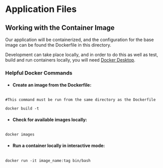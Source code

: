 # Application Files

## Working with the Container Image

Our application will be containerized, and the configuration for the base image can be found the Dockerfile in this directory. 

Development can take place locally, and in order to do this as well as test, build and run containers locally, you will need [Docker Desktop](https://docs.docker.com/desktop/).

### Helpful Docker Commands

- #### Create an image from the Dockerfile:

```console

#This command must be run from the same directory as the Dockerfile

docker build -t 

```

- #### Check for available images locally:

```console

docker images  

```

- #### Run a container locally in interactive mode:

```console

docker run -it image_name:tag bin/bash   

```